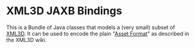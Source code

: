 XML3D JAXB Bindings
===================

This is a Bundle of Java classes that models a (very small) subset of [XML3D](http://www.xml3d.org).
It can be used to encode the plain "[Asset Format](https://github.com/xml3d/xml3d.js/wiki/Assets-and-Model)" as described in the XML3D wiki.
